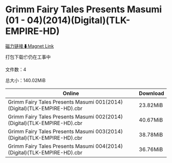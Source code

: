 # Grimm Fairy Tales Presents Masumi (01 - 04)(2014)(Digital)(TLK-EMPIRE-HD)

[磁力链接⬇Magnet Link](magnet:?xt=urn:btih:a95d6f72cd723129cbc7d624c049d276d8de4d1e&dn=Grimm%20Fairy%20Tales%20Presents%20Masumi%20%2801%20-%2004%29%282014%29%28Digital%29%28TLK-EMPIRE-HD%29)

打包下载📦仍在工事中

文件数：4

总大小：140.02MiB

Online | Download
--- | ---
Grimm Fairy Tales Presents Masumi 001(2014)(Digital)(TLK-EMPIRE-HD).cbr | 23.82MiB
Grimm Fairy Tales Presents Masumi 002(2014)(Digital)(TLK-EMPIRE-HD).cbr | 40.67MiB
Grimm Fairy Tales Presents Masumi 003(2014)(Digital)(TLK-EMPIRE-HD).cbr | 38.78MiB
Grimm Fairy Tales Presents Masumi 004(2014)(Digital)(TLK-EMPIRE-HD).cbr | 36.76MiB